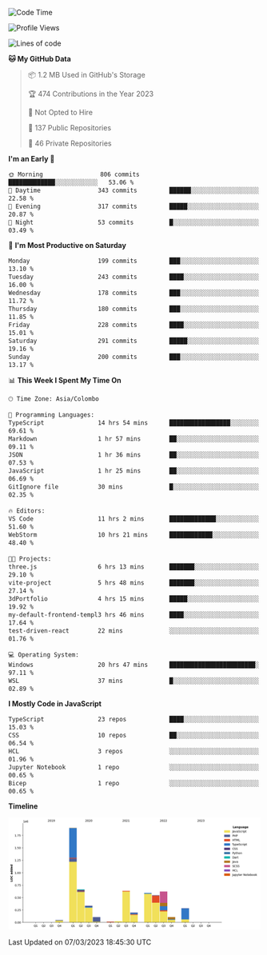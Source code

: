 
<!--START_SECTION:waka-->
![Code Time](http://img.shields.io/badge/Code%20Time-937%20hrs%2022%20mins-blue)

![Profile Views](http://img.shields.io/badge/Profile%20Views-0-blue)

![Lines of code](https://img.shields.io/badge/From%20Hello%20World%20I%27ve%20Written-6.1%20million%20lines%20of%20code-blue)

**🐱 My GitHub Data** 

> 📦 1.2 MB Used in GitHub's Storage 
 > 
> 🏆 474 Contributions in the Year 2023
 > 
> 🚫 Not Opted to Hire
 > 
> 📜 137 Public Repositories 
 > 
> 🔑 46 Private Repositories 
 > 
**I'm an Early 🐤** 

```text
🌞 Morning                806 commits         █████████████░░░░░░░░░░░░   53.06 % 
🌆 Daytime                343 commits         ██████░░░░░░░░░░░░░░░░░░░   22.58 % 
🌃 Evening                317 commits         █████░░░░░░░░░░░░░░░░░░░░   20.87 % 
🌙 Night                  53 commits          █░░░░░░░░░░░░░░░░░░░░░░░░   03.49 % 
```
📅 **I'm Most Productive on Saturday** 

```text
Monday                   199 commits         ███░░░░░░░░░░░░░░░░░░░░░░   13.10 % 
Tuesday                  243 commits         ████░░░░░░░░░░░░░░░░░░░░░   16.00 % 
Wednesday                178 commits         ███░░░░░░░░░░░░░░░░░░░░░░   11.72 % 
Thursday                 180 commits         ███░░░░░░░░░░░░░░░░░░░░░░   11.85 % 
Friday                   228 commits         ████░░░░░░░░░░░░░░░░░░░░░   15.01 % 
Saturday                 291 commits         █████░░░░░░░░░░░░░░░░░░░░   19.16 % 
Sunday                   200 commits         ███░░░░░░░░░░░░░░░░░░░░░░   13.17 % 
```


📊 **This Week I Spent My Time On** 

```text
🕑︎ Time Zone: Asia/Colombo

💬 Programming Languages: 
TypeScript               14 hrs 54 mins      █████████████████░░░░░░░░   69.61 % 
Markdown                 1 hr 57 mins        ██░░░░░░░░░░░░░░░░░░░░░░░   09.11 % 
JSON                     1 hr 36 mins        ██░░░░░░░░░░░░░░░░░░░░░░░   07.53 % 
JavaScript               1 hr 25 mins        ██░░░░░░░░░░░░░░░░░░░░░░░   06.69 % 
GitIgnore file           30 mins             █░░░░░░░░░░░░░░░░░░░░░░░░   02.35 % 

🔥 Editors: 
VS Code                  11 hrs 2 mins       █████████████░░░░░░░░░░░░   51.60 % 
WebStorm                 10 hrs 21 mins      ████████████░░░░░░░░░░░░░   48.40 % 

🐱‍💻 Projects: 
three.js                 6 hrs 13 mins       ███████░░░░░░░░░░░░░░░░░░   29.10 % 
vite-project             5 hrs 48 mins       ███████░░░░░░░░░░░░░░░░░░   27.14 % 
3dPortfolio              4 hrs 15 mins       █████░░░░░░░░░░░░░░░░░░░░   19.92 % 
my-default-frontend-templ3 hrs 46 mins       ████░░░░░░░░░░░░░░░░░░░░░   17.64 % 
test-driven-react        22 mins             ░░░░░░░░░░░░░░░░░░░░░░░░░   01.76 % 

💻 Operating System: 
Windows                  20 hrs 47 mins      ████████████████████████░   97.11 % 
WSL                      37 mins             █░░░░░░░░░░░░░░░░░░░░░░░░   02.89 % 
```

**I Mostly Code in JavaScript** 

```text
TypeScript               23 repos            ████░░░░░░░░░░░░░░░░░░░░░   15.03 % 
CSS                      10 repos            ██░░░░░░░░░░░░░░░░░░░░░░░   06.54 % 
HCL                      3 repos             ░░░░░░░░░░░░░░░░░░░░░░░░░   01.96 % 
Jupyter Notebook         1 repo              ░░░░░░░░░░░░░░░░░░░░░░░░░   00.65 % 
Bicep                    1 repo              ░░░░░░░░░░░░░░░░░░░░░░░░░   00.65 % 
```



**Timeline**

![Lines of Code chart](https://raw.githubusercontent.com/ccweerasinghe1994/ccweerasinghe1994/master/assets/bar_graph.png)


 Last Updated on 07/03/2023 18:45:30 UTC
<!--END_SECTION:waka-->
